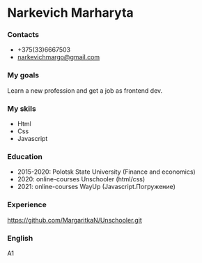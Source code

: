 # Narkevich Marharyta
### Contacts 
* +375(33)6667503
* narkevichmargo@gmail.com
### My goals
Learn a new profession and get a job as frontend dev.
### My skils
* Html
* Css
* Javascript
### Education
* 2015-2020: Polotsk State University (Finance and economics)
* 2020: online-courses Unschooler (html/css)
* 2021: online-courses WayUp (Javascript.Погружение)
### Experience 
https://github.com/MargaritkaN/Unschooler.git
### English
A1
